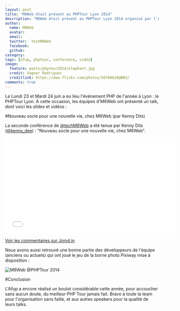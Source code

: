 ```yaml
---
layout: post
title: "M6Web était présent au PHPTour Lyon 2014"
description: "M6Web était présent au PHPTour Lyon 2014 organisé par l'AFUP"
author:
  name: M6Web
  avatar:
  email:
  twitter:  techM6Web
  facebook:
  github:
category:
tags: [afup, phptour, conference, video]
image:
  feature: posts/phptour2014/elephant.jpg
  credit: Vagner Rodrigues
  creditlink: https://www.flickr.com/photos/50760626@N03/
comments: true
---
```


Le Lundi 23 et Mardi 24 juin a eu lieu l'événement PHP de l'année à Lyon : le PHPTour Lyon.
À cette occasion, les équipes d'M6Web ont présenté un talk, dont voici les slides et vidéos :

#Nouveau socle pour une nouvelle vie, chez M6Web (par Kenny Dits)

La seconde conférence de [@techM6Web](https://twitter.com/TechM6Web) a été tenue par Kenny Dits ([@kenny_dee](https://twitter.com/kenny_dee)) : "Nouveau socle pour une nouvelle vie, chez M6Web".

<iframe width="560" height="315" src="//www.youtube.com/embed/7lgWS6NULXo?rel=0" frameborder="0" allowfullscreen></iframe>


<script async class="speakerdeck-embed" data-id="929666f0da7d0131c6a07202678817e0" data-ratio="1.77777777777778" src="//speakerdeck.com/assets/embed.js"></script>
[Voir les commentaires sur Joind.in](https://joind.in/talk/view/11223)

Nous avons aussi retrouvé une bonne partie des développeurs de l'équipe (anciens ou actuels) qui ont joué le jeu de la borne photo Pixiway mise à disposition :

![M6Web @PHPTour 2014](http://cdn.pixiway.com/p/h/p/ltm/7a9d9fe51bd81cdbe396e46740f53a3ede204e47.gif)

#Conclusion

L'Afup a encore réalisé un boulot considérable cette année, pour accoucher sans aucun doute, du meilleur PHP Tour jamais fait.
Bravo à toute la team pour l'organisation sans faille, et aux autres speakers pour la qualité de leurs talks.
